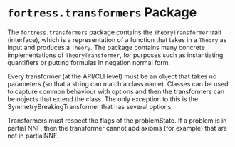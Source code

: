 # `fortress.transformers` Package

The `fortress.transformers` package contains the `TheoryTransformer` trait (interface), which is a representation of a function that takes in a `Theory` as input and produces a `Theory`.
The package contains many concrete implementations of `TheoryTransformer`, for purposes such as instantiating quantifiers or putting formulas in negation normal form.


Every transformer (at the API/CLI level) must be an object that takes no parameters (so that a string can match a class name).  Classes can be used to capture common behaviour with options and then the transformers can be objects that extend the class.  The only exception to this is the SymmetryBreakingTransformer that has several options.

Transformers must respect the flags of the problemState.  If a problem is in partial NNF, then the transformer cannot add axioms (for example) that are not in partialNNF.
